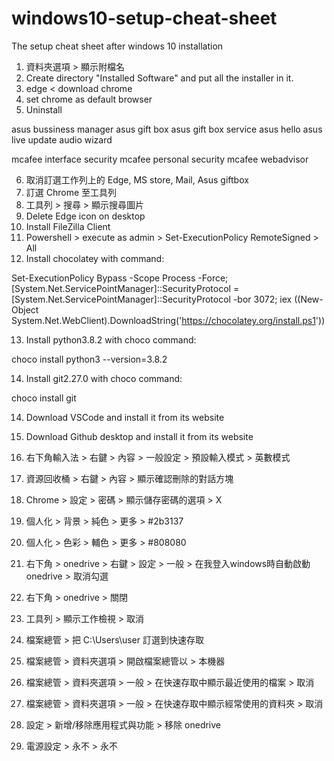 # windows10-setup-cheat-sheet
The setup cheat sheet after windows 10 installation

1. 資料夾選項 > 顯示附檔名
2. Create directory "Installed Software" and put all the installer in it.
3. edge < download chrome
4. set chrome as default browser
5. Uninstall

asus bussiness manager
asus gift box
asus gift box service
asus hello
asus live update
audio wizard

mcafee interface security
mcafee personal security
mcafee webadvisor

6. 取消訂選工作列上的 Edge, MS store, Mail, Asus giftbox
7. 訂選 Chrome 至工具列
8. 工具列 > 搜尋 > 顯示搜尋圖片
9. Delete Edge icon on desktop
10. Install FileZilla Client
11. Powershell > execute as admin > Set-ExecutionPolicy RemoteSigned > All
12. Install chocolatey with command:

Set-ExecutionPolicy Bypass -Scope Process -Force; [System.Net.ServicePointManager]::SecurityProtocol = [System.Net.ServicePointManager]::SecurityProtocol -bor 3072; iex ((New-Object System.Net.WebClient).DownloadString('https://chocolatey.org/install.ps1'))

13. Install python3.8.2 with choco command:

choco install python3 --version=3.8.2

14. Install git2.27.0 with choco command:

choco install git

14. Download VSCode and install it from its website

15. Download Github desktop and install it from its website

16. 右下角輸入法 > 右鍵 > 內容 > 一般設定 > 預設輸入模式 > 英數模式

17. 資源回收桶 > 右鍵 > 內容 > 顯示確認刪除的對話方塊

18. Chrome > 設定 > 密碼 > 顯示儲存密碼的選項 > X

19. 個人化 > 背景 > 純色 > 更多 > #2b3137

20. 個人化 > 色彩 > 輔色 > 更多 > #808080

21. 右下角 > onedrive > 右鍵 > 設定 > 一般 > 在我登入windows時自動啟動onedrive > 取消勾選

22. 右下角 > onedrive > 關閉

23. 工具列 > 顯示工作檢視 > 取消

24. 檔案總管 > 把 C:\Users\user 訂選到快速存取

25. 檔案總管 > 資料夾選項 > 開啟檔案總管以 > 本機器

26. 檔案總管 > 資料夾選項 > 一般 > 在快速存取中顯示最近使用的檔案 > 取消

27. 檔案總管 > 資料夾選項 > 一般 > 在快速存取中顯示經常使用的資料夾 > 取消

28. 設定 > 新增/移除應用程式與功能 > 移除 onedrive

29. 電源設定 > 永不 > 永不
